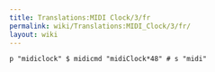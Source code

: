 ```yaml
---
title: Translations:MIDI Clock/3/fr
permalink: wiki/Translations:MIDI_Clock/3/fr/
layout: wiki
---
```


    p "midiclock" $ midicmd "midiClock*48" # s "midi"
